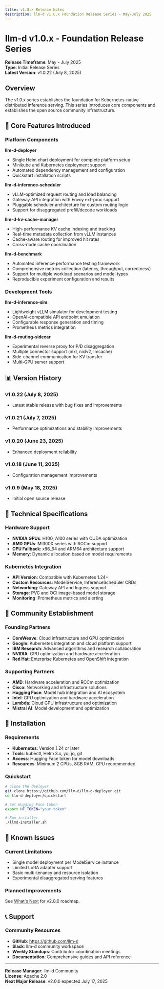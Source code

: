 ```yaml
---
title: v1.0.x Release Notes
description: llm-d v1.0.x Foundation Release Series - May-July 2025
---
```


# llm-d v1.0.x - Foundation Release Series

**Release Timeframe**: May - July 2025  
**Type**: Initial Release Series  
**Latest Version**: v1.0.22 (July 8, 2025)

## Overview

The v1.0.x series establishes the foundation for Kubernetes-native distributed inference serving. This series introduces core components and establishes the open source community infrastructure.

## 🚀 Core Features Introduced

### Platform Components

**llm-d-deployer**

- Single Helm chart deployment for complete platform setup
- Minikube and Kubernetes deployment support
- Automated dependency management and configuration
- Quickstart installation scripts

**llm-d-inference-scheduler**

- vLLM-optimized request routing and load balancing
- Gateway API integration with Envoy ext-proc support
- Pluggable scheduler architecture for custom routing logic
- Support for disaggregated prefill/decode workloads

**llm-d-kv-cache-manager**

- High-performance KV cache indexing and tracking
- Real-time metadata collection from vLLM instances
- Cache-aware routing for improved hit rates
- Cross-node cache coordination

**llm-d-benchmark**

- Automated inference performance testing framework
- Comprehensive metrics collection (latency, throughput, correctness)
- Support for multiple workload scenarios and model types
- Reproducible experiment configuration and results

### Development Tools

**llm-d-inference-sim**

- Lightweight vLLM simulator for development testing
- OpenAI-compatible API endpoint emulation
- Configurable response generation and timing
- Prometheus metrics integration

**llm-d-routing-sidecar**

- Experimental reverse proxy for P/D disaggregation
- Multiple connector support (nixl, nixlv2, lmcache)
- Side-channel communication for KV transfer
- Multi-GPU server support

## 📊 Version History

### v1.0.22 (July 8, 2025)

- Latest stable release with bug fixes and improvements

### v1.0.21 (July 7, 2025)

- Performance optimizations and stability improvements

### v1.0.20 (June 23, 2025)

- Enhanced deployment reliability

### v1.0.18 (June 11, 2025)

- Configuration management improvements

### v1.0.9 (May 18, 2025)

- Initial open source release

## 🔧 Technical Specifications

### Hardware Support

- **NVIDIA GPUs**: H100, A100 series with CUDA optimization
- **AMD GPUs**: MI300X series with ROCm support
- **CPU Fallback**: x86_64 and ARM64 architecture support
- **Memory**: Dynamic allocation based on model requirements

### Kubernetes Integration

- **API Version**: Compatible with Kubernetes 1.24+
- **Custom Resources**: ModelService, InferenceScheduler CRDs
- **Networking**: Gateway API and Ingress support
- **Storage**: PVC and OCI image-based model storage
- **Monitoring**: Prometheus metrics and alerting

## 🤝 Community Establishment

### Founding Partners

- **CoreWeave**: Cloud infrastructure and GPU optimization
- **Google**: Kubernetes integration and cloud platform support  
- **IBM Research**: Advanced algorithms and research collaboration
- **NVIDIA**: GPU optimization and hardware acceleration
- **Red Hat**: Enterprise Kubernetes and OpenShift integration

### Supporting Partners

- **AMD**: Hardware acceleration and ROCm optimization
- **Cisco**: Networking and infrastructure solutions
- **Hugging Face**: Model hub integration and AI ecosystem
- **Intel**: CPU optimization and hardware acceleration
- **Lambda**: Cloud GPU infrastructure and optimization
- **Mistral AI**: Model development and optimization

## 🔄 Installation

### Requirements

- **Kubernetes**: Version 1.24 or later
- **Tools**: kubectl, Helm 3.x, yq, jq, git
- **Access**: Hugging Face token for model downloads
- **Resources**: Minimum 2 CPUs, 8GB RAM, GPU recommended

### Quickstart

```bash
# Clone the deployer
git clone https://github.com/llm-d/llm-d-deployer.git
cd llm-d-deployer/quickstart

# Set Hugging Face token
export HF_TOKEN="your-token"

# Run installer
./llmd-installer.sh
```

## 🚨 Known Issues

### Current Limitations

- Single model deployment per ModelService instance
- Limited LoRA adapter support
- Basic multi-tenancy and resource isolation
- Experimental disaggregated serving features

### Planned Improvements

See [What's Next](../00-whats-next.md) for v2.0.0 roadmap.

## 📞 Support

### Community Resources

- **GitHub**: <https://github.com/llm-d>
- **Slack**: llm-d community workspace
- **Weekly Standups**: Contributor coordination meetings
- **Documentation**: Comprehensive guides and API reference

---

**Release Manager**: llm-d Community  
**License**: Apache 2.0  
**Next Major Release**: v2.0.0 expected July 17, 2025
